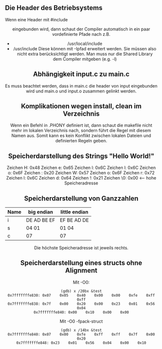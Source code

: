 ## Die Header des Betriebsystems
Wenn eine Header mit #include <header> eingebunden wird, dann schaut der Compiler automatisch in ein paar vordefinierte Pfade nach z.B.
 * /usr/local/include
 * /usr/include
Diese können mit -Ipfad erweitert werden. Sie müssen also nicht extra berücksichtigt werden. Man muss nur die Shared Library dem Compiler mitgeben (e.g. -l)

## Abhängigkeit input.c zu main.c
Es muss beachtet werden, dass in main.c die header von input eingebunden wird und main.o und input.o zusammen gelinkt werden.

## Komplikationen wegen install, clean im Verzeichnis
Wenn ein Befehl in .PHONY definiert ist, dann schaut die makefile nicht mehr im lokalen Verzeichnis nach, sondern führt die Regel mit diesem Namen aus. Somit kann es kein Konflikt zwischen lokalen Dateien und definierten Regeln geben.

## Speicherdarstellung des Strings "Hello World!"
Zeichen H: 0x48
Zeichen e: 0x65
Zeichen l: 0x6C
Zeichen l: 0x6C
Zeichen o: 0x6F
Zeichen  : 0x20
Zeichen W: 0x57
Zeichen o: 0x6F
Zeichen r: 0x72
Zeichen l: 0x6C
Zeichen d: 0x64
Zeichen !: 0x21
Zeichen \0: 0x00 <-- hohe Speicheradresse

## Speicherdarstellung von Ganzzahlen

Name  |  big endian  |  little endian |
------|--------------|----------------|
 i    | DE AD BE EF  | EF BE AD DE    |
 s    | 04 01        | 01 04          |
 c    | 07           | 07             |

Die höchste Speicheradresse ist jeweils rechts.

## Speicherdarstellung eines structs ohne Alignment
Mit -O0:

```
(gdb) x /20bx &test
0x7fffffffe830:	0x07	0x05	0x40	0x00	0x00	0xfe	0xff	0xff
0x7fffffffe838:	0x7f	0x00	0x20	0x00	0x23	0x01	0x56	0x04
0x7fffffffe840:	0x00	0x10	0x00	0x00
```

Mit -O0 -fpack-struct

```
(gdb) x /14bx &test
0x7fffffffe840:	0x07	0x00	0xfe	0xff	0xff	0x7f	0x00	0x20
0x7fffffffe848:	0x23	0x01	0x56	0x04	0x00	0x10
```
